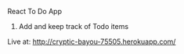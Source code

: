 React To Do App

1. Add and keep track of Todo items

Live at: http://cryptic-bayou-75505.herokuapp.com/
